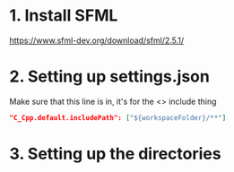 # 1. Install SFML
https://www.sfml-dev.org/download/sfml/2.5.1/

# 2. Setting up settings.json
Make sure that this line is in, it's for the <> include thing
```json
"C_Cpp.default.includePath": ["${workspaceFolder}/**"]
```
# 3. Setting up the directories

